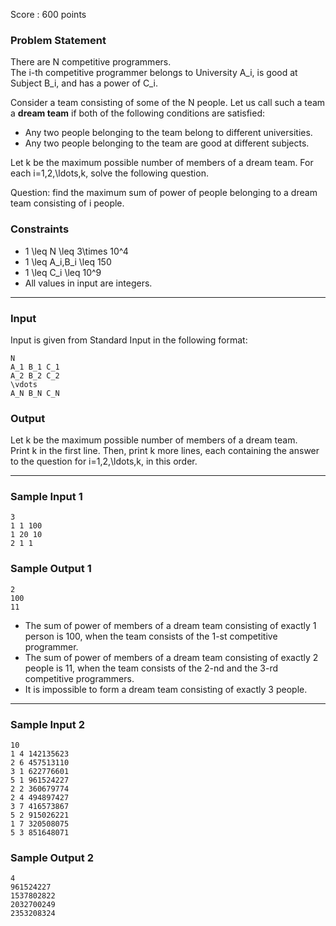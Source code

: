 Score : 600 points

### Problem Statement

There are N competitive programmers.  
The i-th competitive programmer belongs to University A\_i, is good at Subject B\_i, and has a power of C\_i.

Consider a team consisting of some of the N people. Let us call such a team a **dream team** if both of the following conditions are satisfied:

* Any two people belonging to the team belong to different universities.
* Any two people belonging to the team are good at different subjects.

Let k be the maximum possible number of members of a dream team. For each i=1,2,\ldots,k, solve the following question.

Question: find the maximum sum of power of people belonging to a dream team consisting of i people.

### Constraints

* 1 \leq N \leq 3\times 10^4
* 1 \leq A\_i,B\_i \leq 150
* 1 \leq C\_i \leq 10^9
* All values in input are integers.

---

### Input

Input is given from Standard Input in the following format:

```
N
A_1 B_1 C_1
A_2 B_2 C_2
\vdots
A_N B_N C_N
```

### Output

Let k be the maximum possible number of members of a dream team.  
Print k in the first line. Then, print k more lines, each containing the answer to the question for i=1,2,\ldots,k, in this order.

---

### Sample Input 1

```
3
1 1 100
1 20 10
2 1 1
```

### Sample Output 1

```
2
100
11
```

* The sum of power of members of a dream team consisting of exactly 1 person is 100, when the team consists of the 1-st competitive programmer.
* The sum of power of members of a dream team consisting of exactly 2 people is 11, when the team consists of the 2-nd and the 3-rd competitive programmers.
* It is impossible to form a dream team consisting of exactly 3 people.

---

### Sample Input 2

```
10
1 4 142135623
2 6 457513110
3 1 622776601
5 1 961524227
2 2 360679774
2 4 494897427
3 7 416573867
5 2 915026221
1 7 320508075
5 3 851648071
```

### Sample Output 2

```
4
961524227
1537802822
2032700249
2353208324
```